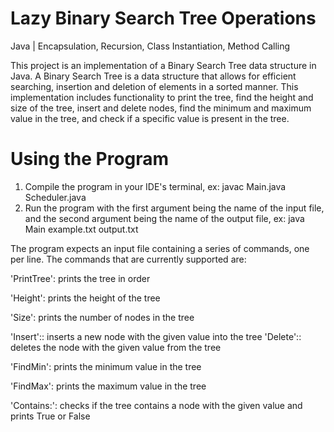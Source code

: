# Lazy Binary Search Tree Operations
Java | Encapsulation, Recursion, Class Instantiation, Method Calling

This project is an implementation of a Binary Search Tree data structure in Java. A Binary Search Tree is a data structure that allows for efficient searching, insertion and deletion of elements in a sorted manner. This implementation includes functionality to print the tree, find the height and size of the tree, insert and delete nodes, find the minimum and maximum value in the tree, and check if a specific value is present in the tree.

# Using the Program

1. Compile the program in your IDE's terminal, ex: javac Main.java Scheduler.java
2. Run the program with the first argument being the name of the input file, and the second argument being the name of the output file, ex: java Main example.txt output.txt

The program expects an input file containing a series of commands, one per line. The commands that are currently supported are:

'PrintTree': prints the tree in order

'Height': prints the height of the tree

'Size': prints the number of nodes in the tree

'Insert':<value>: inserts a new node with the given value
  into the tree
'Delete':<value>: deletes the node with the given value from the tree
  
'FindMin': prints the minimum value in the tree
  
'FindMax': prints the maximum value in the tree
  
'Contains:<value>': checks if the tree contains a node with the given value and prints True or False
